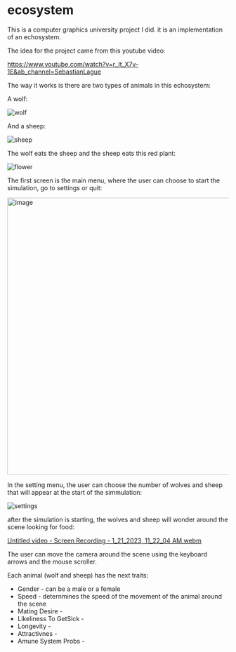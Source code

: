 # ecosystem

This is a computer graphics university project I did. it is an implementation of an echosystem.

The idea for the project came from this youtube video:

https://www.youtube.com/watch?v=r_It_X7v-1E&ab_channel=SebastianLague


The way it works is there are two types of animals in this echosystem:

A wolf:

![wolf](https://user-images.githubusercontent.com/73134488/213860184-ca9ae90b-6956-4dac-af51-399b4da0a448.jpg)

And a sheep:

![sheep](https://user-images.githubusercontent.com/73134488/213860225-639b257a-3113-4ea4-9b72-9218a9eee8ab.jpg)

The wolf eats the sheep and the sheep eats this red plant:

![flower](https://user-images.githubusercontent.com/73134488/213860288-7ecccc2f-2344-400b-b58e-b95af7fc9679.jpg)

The first screen is the main menu, where the user can choose to start the simulation, go to settings or quit:

<img width="632" alt="image" src="https://user-images.githubusercontent.com/73134488/213860485-874f3982-fd18-48f9-8354-d14db13e285e.png">

In the setting menu, the user can choose the number of wolves and sheep that will appear at the start of the simmulation:

![settings](https://user-images.githubusercontent.com/73134488/213860527-c8f10104-8372-45bb-9618-bbb879cda3bb.jpg)

after the simulation is starting, the wolves and sheep will wonder around the scene looking for food:

[Untitled video - Screen Recording - 1_21_2023, 11_22_04 AM.webm](https://user-images.githubusercontent.com/73134488/213860728-694a697d-b82f-474a-9fcf-49de48cc845e.webm)

The user can move the camera around the scene using the keyboard arrows and the mouse scroller. 

Each animal (wolf and sheep) has the next traits:
* Gender - can be a male or a female
* Speed - deternmines the speed of the movement of the animal around the scene
* Mating Desire - 
* Likeliness To GetSick -
* Longevity - 
* Attractivnes - 
* Amune System Probs - 
